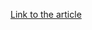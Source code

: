 [Link to the article](https://cybersecuritynews.com/lazarus-group-is-no-longer-consider-a-single-apt-group/)
